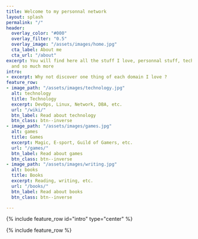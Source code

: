 ```yaml
---
title: Welcome to my personnal network
layout: splash
permalink: "/"
header:
  overlay_color: "#000"
  overlay_filter: "0.5"
  overlay_image: "/assets/images/home.jpg"
  cta_label: About me
  cta_url: "/about"
excerpt: You will find here all the stuff I love, personnal stuff, technical stuff
  and so much more
intro:
- excerpt: Why not discover one thing of each domain I love ?
feature_row:
- image_path: "/assets/images/technology.jpg"
  alt: technology
  title: Technology
  excerpt: DevOps, Linux, Network, DBA, etc.
  url: "/wiki/"
  btn_label: Read about technology
  btn_class: btn--inverse
- image_path: "/assets/images/games.jpg"
  alt: games
  title: Games
  excerpt: Magic, E-sport, Guild of Gamers, etc.
  url: "/games/"
  btn_label: Read about games
  btn_class: btn--inverse
- image_path: "/assets/images/writing.jpg"
  alt: books
  title: Books
  excerpt: Reading, writing, etc.
  url: "/books/"
  btn_label: Read about books
  btn_class: btn--inverse

---
```

{% include feature_row id="intro" type="center" %}

{% include feature_row %}